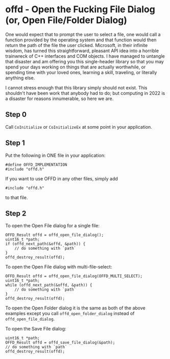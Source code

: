 # offd - Open the Fucking File Dialog (or, Open File/Folder Dialog)

One would expect that to prompt the user to select a file, one would call a function provided by the operating system and that function would then return the path of the file the user clicked. Microsoft, in their infinite wisdom, has turned this straightforward, pleasant API idea into a horrible trainwreck of C++ interfaces and COM objects. I have managed to untangle that disaster and am offering you this single-header library so that you may spend your days working on things that are actually worthwhile, or spending time with your loved ones, learning a skill, traveling, or literally anything else.

I cannot stress enough that this library simply should not exist. This shouldn't have been work that anybody had to do; but computing in 2022 is a disaster for reasons innumerable, so here we are.

## Step 0

Call `CoInitialize` or `CoInitializeEx` at some point in your application.

## Step 1

Put the following in ONE file in your application:
```
#define OFFD_IMPLEMENTATION
#include "offd.h"
```

If you want to use OFFD in any other files, simply add
```
#include "offd.h"
```
to that file.

## Step 2

To open the Open File dialog for a single file:
```
OFFD_Result offd = offd_open_file_dialog();
uint16_t *path;
if (offd_next_path(&offd, &path)) {
    // do something with `path`
}
offd_destroy_result(offd);
```

To open the Open File dialog with multi-file-select:
```
OFFD_Result offd = offd_open_file_dialog(OFFD_MULTI_SELECT);
uint16_t *path;
while (offd_next_path(&offd, &path)) {
    // do something with `path`
}
offd_destroy_result(offd);
```

To open the Open Folder dialog it is the same as both of the above examples except you call `offd_open_folder_dialog` instead of `offd_open_file_dialog`.

To open the Save File dialog:
```
uint16_t *path;
OFFD_Result offd = offd_save_file_dialog(&path);
// do something with `path`
offd_destroy_result(offd);
```
